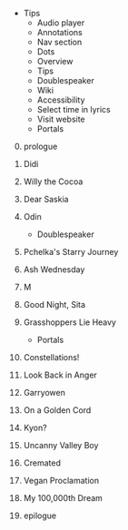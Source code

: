 * Tips
    * Audio player
    * Annotations
    * Nav section
    * Dots
    * Overview
    * Tips
    * Doublespeaker
    * Wiki
    * Accessibility
    * Select time in lyrics
    * Visit website
    * Portals

0. prologue

1. Didi

2. Willy the Cocoa

3. Dear Saskia

4. Odin
    * Doublespeaker

5. Pchelka's Starry Journey

6. Ash Wednesday

7. M

8. Good Night, Sita

9. Grasshoppers Lie Heavy
    * Portals

10. Constellations!

11. Look Back in Anger

12. Garryowen

13. On a Golden Cord

14. Kyon?

15. Uncanny Valley Boy

16. Cremated

17. Vegan Proclamation

18. My 100,000th Dream

19. epilogue
